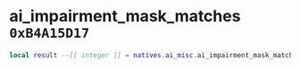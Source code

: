 # ai_impairment_mask_matches `0xB4A15D17`

```lua
local result --[[ integer ]] = natives.ai_misc.ai_impairment_mask_matches(_unk0 --[[ integer ]], _unk1 --[[ integer ]])
```
